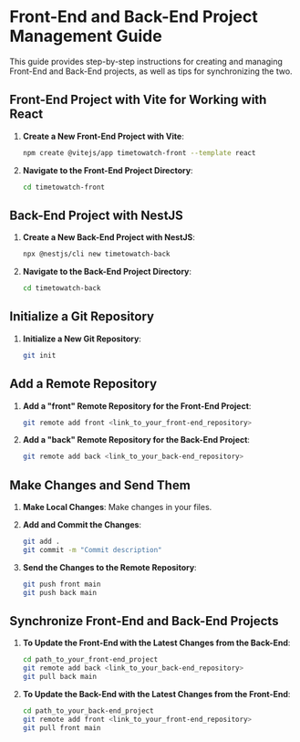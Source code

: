 # Front-End and Back-End Project Management Guide

This guide provides step-by-step instructions for creating and managing Front-End and Back-End projects, as well as tips for synchronizing the two.

## Front-End Project with Vite for Working with React

1. **Create a New Front-End Project with Vite**:
   
   ```bash
   npm create @vitejs/app timetowatch-front --template react
   ```

2. **Navigate to the Front-End Project Directory**:

   ```bash
   cd timetowatch-front
   ```

## Back-End Project with NestJS

1. **Create a New Back-End Project with NestJS**:

   ```bash
   npx @nestjs/cli new timetowatch-back
   ```

2. **Navigate to the Back-End Project Directory**:

   ```bash
   cd timetowatch-back
   ```

## Initialize a Git Repository

1. **Initialize a New Git Repository**:

   ```bash
   git init
   ```

## Add a Remote Repository

1. **Add a "front" Remote Repository for the Front-End Project**:

   ```bash
   git remote add front <link_to_your_front-end_repository>
   ```

2. **Add a "back" Remote Repository for the Back-End Project**:

   ```bash
   git remote add back <link_to_your_back-end_repository>
   ```

## Make Changes and Send Them

1. **Make Local Changes**: Make changes in your files.

2. **Add and Commit the Changes**:

   ```bash
   git add .
   git commit -m "Commit description"
   ```

3. **Send the Changes to the Remote Repository**:

   ```bash
   git push front main
   git push back main
   ```

## Synchronize Front-End and Back-End Projects

1. **To Update the Front-End with the Latest Changes from the Back-End**:

   ```bash
   cd path_to_your_front-end_project
   git remote add back <link_to_your_back-end_repository>
   git pull back main
   ```

2. **To Update the Back-End with the Latest Changes from the Front-End**:

   ```bash
   cd path_to_your_back-end_project
   git remote add front <link_to_your_front-end_repository>
   git pull front main
   ```
